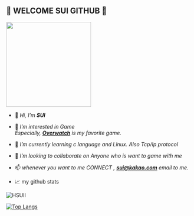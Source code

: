 ## :dolphin: WELCOME SUI GITHUB :dolphin:

<img width="230" src="https://media.giphy.com/media/ZWcKE25oErn5HJ8aFF/giphy.gif" />



- 👋 *Hi, I’m **SUI***
- 👀 *I’m interested in Game    
      Especially, **[Overwatch](https://kr.shop.battle.net/ko-kr/family/overwatch)** is my favorite game.*
- 🌱 *I’m currently learning c language and Linux. Also Tcp/Ip protocol*
- 💞️ *I’m looking to collaborate on Anyone who is want to game with me*
- 📫 *whenever you want to me CONNECT , **<sui@kakao.com>** email to me.*


- 📈 my github stats

<p align="left"> <img src="https://github-readme-stats.vercel.app/api?username=HSUII&show_icons=true&theme=solarized-light" alt="HSUII" />

[![Top Langs](https://github-readme-stats.vercel.app/api/top-langs/?username=HSUII&layout=compact)](https://github.com/HSUII/github-readme-stats)

<!---
HSUII/HSUII is a ✨ special ✨ repository because its `README.md` (this file) appears on your GitHub profile.
You can click the Preview link to take a look at your changes.
--->
